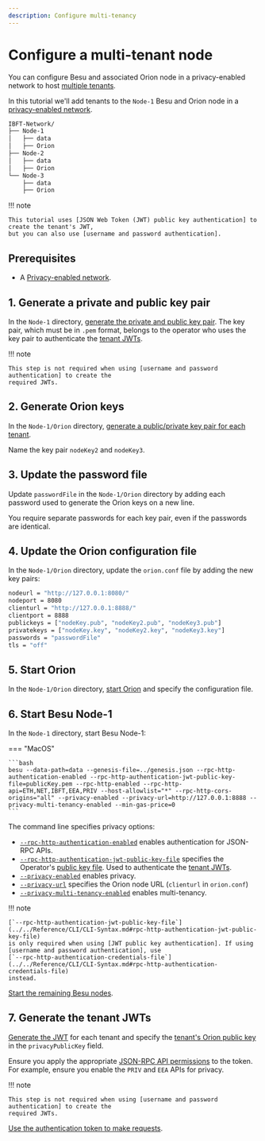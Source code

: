 ```yaml
---
description: Configure multi-tenancy
---
```


# Configure a multi-tenant node

You can configure Besu and associated Orion node in a privacy-enabled network to host
[multiple tenants](../../Concepts/Privacy/Multi-Tenancy.md).

In this tutorial we'll add tenants to the `Node-1` Besu and Orion node in a
[privacy-enabled network](Configuring-Privacy.md).

```bash
IBFT-Network/
├── Node-1
│   ├── data
│   ├── Orion
├── Node-2
│   ├── data
│   ├── Orion
└── Node-3
    ├── data
    ├── Orion
```

!!! note

    This tutorial uses [JSON Web Token (JWT) public key authentication] to create the tenant's JWT,
    but you can also use [username and password authentication].

## Prerequisites

* A [Privacy-enabled network](Configuring-Privacy.md).

## 1. Generate a private and public key pair

In the `Node-1` directory, [generate the private and public key pair]. The key pair, which must be
in `.pem` format, belongs to the operator who uses the key pair to authenticate the
[tenant JWTs](#7-generate-the-tenant-jwts).

!!! note

    This step is not required when using [username and password authentication] to create the
    required JWTs.

## 2. Generate Orion keys

In the `Node-1/Orion` directory,
[generate a public/private key pair for each tenant](Configuring-Privacy.md#3-generate-orion-keys).

Name the key pair `nodeKey2` and `nodeKey3`.

## 3. Update the password file

Update `passwordFile` in the `Node-1/Orion` directory by adding each password used to generate the
Orion keys on a new line.

You require separate passwords for each key pair, even if the passwords are identical.

## 4. Update the Orion configuration file

In the `Node-1/Orion` directory, update the `orion.conf` file by adding the new key pairs:

```bash
nodeurl = "http://127.0.0.1:8080/"
nodeport = 8080
clienturl = "http://127.0.0.1:8888/"
clientport = 8888
publickeys = ["nodeKey.pub", "nodeKey2.pub", "nodeKey3.pub"]
privatekeys = ["nodeKey.key", "nodeKey2.key", "nodeKey3.key"]
passwords = "passwordFile"
tls = "off"
```

## 5. Start Orion

In the `Node-1/Orion` directory, [start Orion](Configuring-Privacy.md#5-start-the-orion-nodes) and specify
the configuration file.

## 6. Start Besu Node-1

In the `Node-1` directory, start Besu Node-1:

=== "MacOS"

    ```bash
    besu --data-path=data --genesis-file=../genesis.json --rpc-http-authentication-enabled --rpc-http-authentication-jwt-public-key-file=publicKey.pem --rpc-http-enabled --rpc-http-api=ETH,NET,IBFT,EEA,PRIV --host-allowlist="*" --rpc-http-cors-origins="all" --privacy-enabled --privacy-url=http://127.0.0.1:8888 --privacy-multi-tenancy-enabled --min-gas-price=0
    ```

The command line specifies privacy options:

* [`--rpc-http-authentication-enabled`](../../Reference/CLI/CLI-Syntax.md#rpc-http-authentication-enabled)
  enables authentication for JSON-RPC APIs.
* [`--rpc-http-authentication-jwt-public-key-file`](../../Reference/CLI/CLI-Syntax.md#rpc-http-authentication-jwt-public-key-file)
  specifies the Operator's [public key file](#1-generate-a-private-and-public-key-pair). Used to
  authenticate the [tenant JWTs](#7-generate-the-tenant-jwts).
* [`--privacy-enabled`](../../Reference/CLI/CLI-Syntax.md#privacy-enabled) enables privacy.
* [`--privacy-url`](../../Reference/CLI/CLI-Syntax.md#privacy-url) specifies the Orion node URL
  (`clienturl` in `orion.conf`)
* [`--privacy-multi-tenancy-enabled`](../../Reference/CLI/CLI-Syntax.md#privacy-multi-tenancy-enabled)
  enables multi-tenancy.

!!! note

    [`--rpc-http-authentication-jwt-public-key-file`](../../Reference/CLI/CLI-Syntax.md#rpc-http-authentication-jwt-public-key-file)
    is only required when using [JWT public key authentication]. If using
    [username and password authentication], use
    [`--rpc-http-authentication-credentials-file`](../../Reference/CLI/CLI-Syntax.md#rpc-http-authentication-credentials-file)
    instead.

[Start the remaining Besu nodes](Configuring-Privacy.md#7-start-besu-node-2).

## 7. Generate the tenant JWTs

[Generate the JWT](../../HowTo/Interact/APIs/Authentication.md#2-create-the-jwt) for each tenant
and specify the [tenant's Orion public key](#2-generate-orion-keys) in the `privacyPublicKey`
field.

Ensure you apply the appropriate
[JSON-RPC API permissions](../../HowTo/Interact/APIs/Authentication.md#json-rpc-permissions) to the
token. For example, ensure you enable the `PRIV` and `EEA` APIs for privacy.

!!! note

    This step is not required when using [username and password authentication] to create the
    required JWTs.

[Use the authentication token to make requests].

<!-- Links -->
[JSON Web Token (JWT) public key authentication]: ../../HowTo/Interact/APIs/Authentication.md#jwt-public-key-authentication
[username and password authentication]: ../../HowTo/Interact/APIs/Authentication.md#username-and-password-authentication
[generate the private and public key pair]: ../../HowTo/Interact/APIs/Authentication.md#1-generate-a-private-and-public-key-pair
[Use the authentication token to make requests]: ../../HowTo/Interact/APIs/Authentication.md#using-an-authentication-token-to-make-requests
